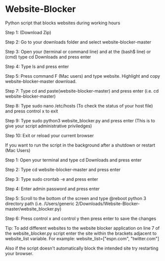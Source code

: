 # Website-Blocker
Python script that blocks websites during working hours

Step 1: (Download Zip)

Step 2: Go to your downloads folder and select website-blocker-master

Step 3: Open your (terminal or command line) and at the (bash$ line) or (cmd) type cd Downloads and press enter

Step 4: Type ls and press enter

Step 5: Press command F (Mac users) and type website. Highlight and copy website-blocker-master download.

Step 7: Type cd and paste(website-blocker-master) and press enter (i.e. cd website-blocker-master)

Step 8: Type sudo nano /etc/hosts (To check the status of your host file) and press control x to exit 

Step 9: Type sudo python3 website_blocker.py and press enter (This is to give your script administrative priviledges)

Step 10: Exit or reload your current browser

If you want to run the script in the background after a shutdown or restart (Mac Users)

Step 1: Open your terminal and type cd Downloads and press enter

Step 2: Type cd website-blocker-master and press enter

Step 3: Type sudo crontab -e and press enter

Step 4: Enter admin password and press enter

Step 5: Scroll to the bottom of the screen and type @reboot python 3 directory path (i.e. /Users/generic 2/Downloads/Website-Blocker-master/website_blocker.py)

Step 6: Press control x and control y then press enter to save the changes

Tip: To add different websites to the website blocker application on line 7 of the website_blocker.py script enter the site within the brackets adjacent to website_list variable. For example: website_list=["espn.com", "twitter.com"]

Also if the script doesn't automatically block the intended site try restarting your browser. 
